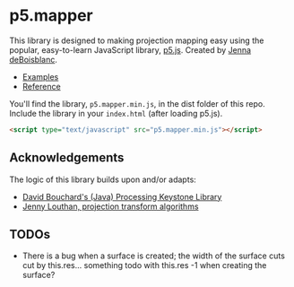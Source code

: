 # p5.mapper

This library is designed to making projection mapping easy using the popular, easy-to-learn JavaScript library, [p5.js](https://p5js.org/). Created by [Jenna deBoisblanc](https://jdeboi.com/).

* [Examples](examples)
* [Reference](reference/README.md)

You'll find the library, `p5.mapper.min.js`, in the dist folder of this repo. Include the library in your `index.html` (after loading p5.js).

```html
<script type="text/javascript" src="p5.mapper.min.js"></script>
```


## Acknowledgements

The logic of this library builds upon and/or adapts:
* [David Bouchard's (Java) Processing Keystone Library](http://keystonep5.sourceforge.net/)
* [Jenny Louthan, projection transform algorithms](https://github.com/jlouthan/perspective-transform) 

## TODOs
* There is a bug when a surface is created; the width of the surface cuts cut by this.res... something todo with this.res -1 when creating the surface?
